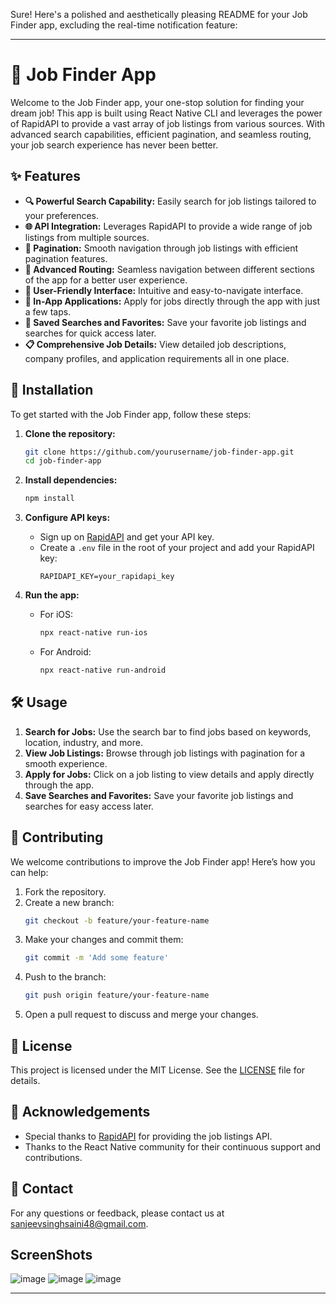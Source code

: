 Sure! Here's a polished and aesthetically pleasing README for your Job Finder app, excluding the real-time notification feature:

---

# 🌟 Job Finder App

Welcome to the Job Finder app, your one-stop solution for finding your dream job! This app is built using React Native CLI and leverages the power of RapidAPI to provide a vast array of job listings from various sources. With advanced search capabilities, efficient pagination, and seamless routing, your job search experience has never been better.

## ✨ Features

- **🔍 Powerful Search Capability:** Easily search for job listings tailored to your preferences.
- **🌐 API Integration:** Leverages RapidAPI to provide a wide range of job listings from multiple sources.
- **📑 Pagination:** Smooth navigation through job listings with efficient pagination features.
- **🔗 Advanced Routing:** Seamless navigation between different sections of the app for a better user experience.
- **👥 User-Friendly Interface:** Intuitive and easy-to-navigate interface.
- **📝 In-App Applications:** Apply for jobs directly through the app with just a few taps.
- **💾 Saved Searches and Favorites:** Save your favorite job listings and searches for quick access later.
- **📋 Comprehensive Job Details:** View detailed job descriptions, company profiles, and application requirements all in one place.

## 📲 Installation

To get started with the Job Finder app, follow these steps:

1. **Clone the repository:**
   ```bash
   git clone https://github.com/yourusername/job-finder-app.git
   cd job-finder-app
   ```

2. **Install dependencies:**
   ```bash
   npm install
   ```

3. **Configure API keys:**
   - Sign up on [RapidAPI](https://rapidapi.com/) and get your API key.
   - Create a `.env` file in the root of your project and add your RapidAPI key:
     ```
     RAPIDAPI_KEY=your_rapidapi_key
     ```

4. **Run the app:**
   - For iOS:
     ```bash
     npx react-native run-ios
     ```
   - For Android:
     ```bash
     npx react-native run-android
     ```

## 🛠️ Usage

1. **Search for Jobs:** Use the search bar to find jobs based on keywords, location, industry, and more.
2. **View Job Listings:** Browse through job listings with pagination for a smooth experience.
3. **Apply for Jobs:** Click on a job listing to view details and apply directly through the app.
4. **Save Searches and Favorites:** Save your favorite job listings and searches for easy access later.

## 🤝 Contributing

We welcome contributions to improve the Job Finder app! Here’s how you can help:

1. Fork the repository.
2. Create a new branch:
   ```bash
   git checkout -b feature/your-feature-name
   ```
3. Make your changes and commit them:
   ```bash
   git commit -m 'Add some feature'
   ```
4. Push to the branch:
   ```bash
   git push origin feature/your-feature-name
   ```
5. Open a pull request to discuss and merge your changes.

## 📜 License

This project is licensed under the MIT License. See the [LICENSE](LICENSE) file for details.

## 🙏 Acknowledgements

- Special thanks to [RapidAPI](https://rapidapi.com/) for providing the job listings API.
- Thanks to the React Native community for their continuous support and contributions.

## 📧 Contact

For any questions or feedback, please contact us at [sanjeevsinghsaini48@gmail.com](mailto:sanjeevsinghsaini48@gmail.com).


## ScreenShots
![image](https://github.com/Sanjeev12357/Job-Finder-/assets/124911392/1ff47af1-fb90-4224-ae52-2031cc9171fd)
![image](https://github.com/Sanjeev12357/Job-Finder-/assets/124911392/e9b8911f-014c-4302-881f-3370eb9e7663)
![image](https://github.com/Sanjeev12357/Job-Finder-/assets/124911392/80b7c1ab-8922-4ff4-b42f-211838e66454)



---


